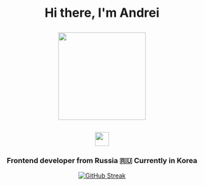 <h1 align="center">Hi there, I'm Andrei 
  <p align='center'>
  <img src='https://user-images.githubusercontent.com/5713670/87202985-820dcb80-c2b6-11ea-9f56-7ec461c497c3.gif' width='200'>
</p>
<img src="https://github.com/blackcater/blackcater/raw/main/images/Hi.gif" height="32"/></h1>
<h3 align="center">Frontend developer from Russia 🇷🇺 Currently in Korea</h3>

<div align='center'>
  
  [![GitHub Streak](https://streak-stats.demolab.com/?user=volodin32104)](https://git.io/streak-stats)


  </div>

  
